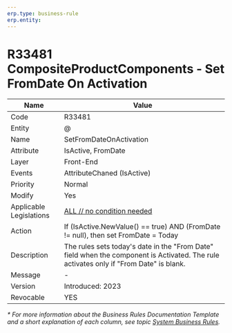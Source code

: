 ```yaml
---
erp.type: business-rule
erp.entity: 
---
```


# R33481 CompositeProductComponents - Set FromDate On Activation

| Name | Value |
| ---- | ----- |
| Code | R33481 |
| Entity | @ |
| Name | SetFromDateOnActivation |
| Attribute | IsActive, FromDate |
| Layer | Front-End |
| Events | AttributeChaned (IsActive) |
| Priority | Normal |
| Modify | Yes |
| Applicable Legislations | [ALL // no condition needed](xref:applicable-legislations) |
| Action | If (IsActive.NewValue() == true) AND (FromDate != null), then set FromDate = Today |
| Description| The rules sets today's date in the "From Date" field when the component is Activated. The rule activates only if "From Date" is blank. |  
| Message | - |
| Version | Introduced: 2023 |
| Revocable | YES |

*\* For more information about the Business Rules Documentation Template and a short explanation of each column, see
topic [System Business Rules](../templates/template-description-system-business-rules.md).*
